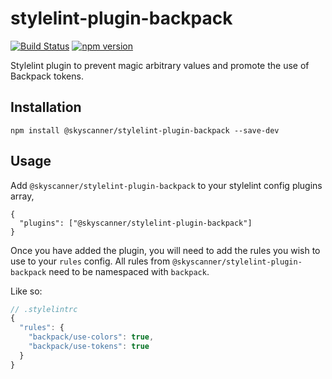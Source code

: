# stylelint-plugin-backpack

[![Build Status](https://github.com/Skyscanner/stylelint-plugin-backpack/workflows/CI/badge.svg?branch=master)](https://github.com/Skyscanner/stylelint-plugin-backpack/actions?query=workflow%3ACI)
[![npm version](https://img.shields.io/npm/v/@skyscanner/stylelint-plugin-backpack.svg)](https://www.npmjs.com/package/@skyscanner/stylelint-plugin-backpack)

Stylelint plugin to prevent magic arbitrary values and promote the use of Backpack tokens.

## Installation

```
npm install @skyscanner/stylelint-plugin-backpack --save-dev
```

## Usage

Add `@skyscanner/stylelint-plugin-backpack` to your stylelint config plugins array, 

```
{
  "plugins": ["@skyscanner/stylelint-plugin-backpack"]
}
```

Once you have added the plugin, you will need to add the rules you wish to use to your `rules` config. All rules from `@skyscanner/stylelint-plugin-backpack` need to be namespaced with `backpack`.

Like so:

```js
// .stylelintrc
{
  "rules": {
    "backpack/use-colors": true,
    "backpack/use-tokens": true
  }
}
```
